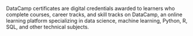 DataCamp certificates are digital credentials awarded to learners who complete courses, career tracks, and skill tracks on DataCamp, an online learning platform specializing in data science, machine learning, Python, R, SQL, and other technical subjects.
